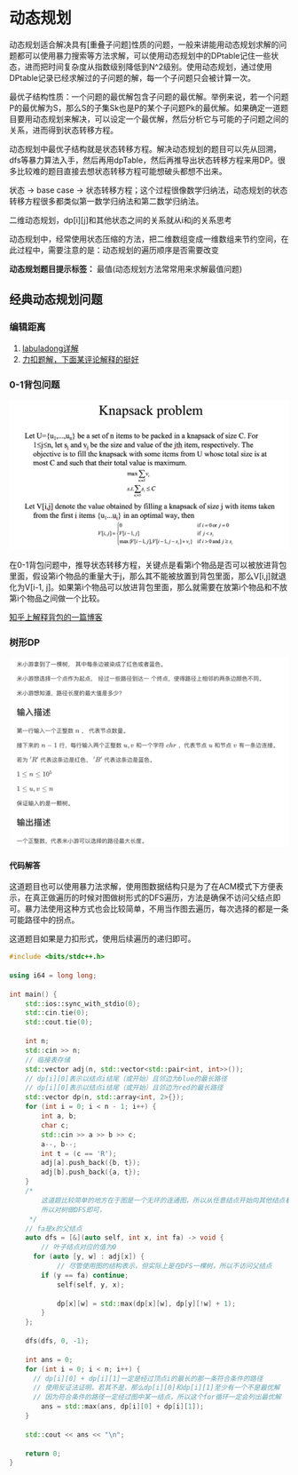 # 动态规划

动态规划适合解决具有[重叠子问题]性质的问题，一般来讲能用动态规划求解的问题都可以使用暴力搜索等方法求解，可以使用动态规划中的DPtable记住一些状态，进而把时间复杂度从指数级别降低到N^2级别。使用动态规划，通过使用DPtable记录已经求解过的子问题的解，每一个子问题只会被计算一次。

最优子结构性质：一个问题的最优解包含子问题的最优解。举例来说，若一个问题P的最优解为S，那么S的子集Sk也是P的某个子问题Pk的最优解。如果确定一道题目要用动态规划来解决，可以设定一个最优解，然后分析它与可能的子问题之间的关系，进而得到状态转移方程。

动态规划中最优子结构就是状态转移方程。解决动态规划的题目可以先从回溯，dfs等暴力算法入手，然后再用dpTable，然后再推导出状态转移方程来用DP。很多比较难的题目直接去想状态转移方程可能想破头都想不出来。

状态 -> base case -> 状态转移方程；这个过程很像数学归纳法，动态规划的状态转移方程很多都类似第一数学归纳法和第二数学归纳法。

二维动态规划，dp\[i\][j]和其他状态之间的关系就从i和j的关系思考

动态规划中，经常使用状态压缩的方法，把二维数组变成一维数组来节约空间，在此过程中，需要注意的是：动态规划的遍历顺序是否需要改变

**动态规划题目提示标签：** 最值(动态规划方法常常用来求解最值问题)

## 经典动态规划问题

### 编辑距离

1. [labuladong详解](https://labuladong.gitee.io/algo/3/25/78/)
2. [力扣题解，下面某评论解释的挺好](https://leetcode-cn.com/problems/edit-distance/solution/bian-ji-ju-chi-by-leetcode-solution/)

### 0-1背包问题

![0-1背包问题动态规划状态转移方程](../imageSet/0-1pack.png)

在0-1背包问题中，推导状态转移方程，关键点是看第i个物品是否可以被放进背包里面，假设第i个物品的重量大于j，那么其不能被放置到背包里面，那么V[i,j]就退化为V[i-1, j]。如果第i个物品可以放进背包里面，那么就需要在放第i个物品和不放第i个物品之间做一个比较。

[知乎上解释背包的一篇博客](https://zhuanlan.zhihu.com/p/30959069)

### 树形DP

![树形DP例题](../imageSet/tree_dp.png)

#### 代码解答

这道题目也可以使用暴力法求解，使用图数据结构只是为了在ACM模式下方便表示，在真正做遍历的时候对图做树形式的DFS遍历，方法是确保不访问父结点即可。暴力法使用这种方式也会比较简单，不用当作图去遍历，每次选择的都是一条可能路径中的拐点。

这道题目如果是力扣形式，使用后续遍历的递归即可。

```C++
#include <bits/stdc++.h>

using i64 = long long;

int main() {
    std::ios::sync_with_stdio(0);
    std::cin.tie(0);
    std::cout.tie(0);

    int n;
    std::cin >> n;
    // 临接表存储
    std::vector adj(n, std::vector<std::pair<int, int>>());
    // dp[i][0]表示以结点i结尾（或开始）且邻边为blue的最长路径
  	// dp[i][0]表示以结点i结尾（或开始）且邻边为red的最长路径
  	std::vector dp(n, std::array<int, 2>{});
    for (int i = 0; i < n - 1; i++) {
    	int a, b;
    	char c;
    	std::cin >> a >> b >> c;
    	a--, b--;
    	int t = (c == 'R');
    	adj[a].push_back({b, t});
    	adj[b].push_back({a, t});
    }
  	/*
  		这道题比较简单的地方在于图是一个无环的连通图，所以从任意结点开始向其他结点看去，都是一个树。
  		所以对树做DFS即可，
  	 */
    // fa是x的父结点
    auto dfs = [&](auto self, int x, int fa) -> void {
    	// 叶子结点对应的值为0
      for (auto [y, w] : adj[x]) {
    		// 尽管使用图的结构表示，但实际上是在DFS一棵树，所以不访问父结点
        if (y == fa) continue;
    		self(self, y, x);
        
    		dp[x][w] = std::max(dp[x][w], dp[y][!w] + 1);
    	}
    };

    dfs(dfs, 0, -1);

    int ans = 0;
    for (int i = 0; i < n; i++) {
      // dp[i][0] + dp[i][1]一定是经过顶点i的最长的那一条符合条件的路径
      // 使用反证法证明，若其不是，那么dp[i][0]和dp[i][1]至少有一个不是最优解
      // 因为符合条件的路径一定经过图中某一结点，所以这个for循环一定会列出最优解
    	ans = std::max(ans, dp[i][0] + dp[i][1]);
    }
  	
    std::cout << ans << "\n";
    
    return 0;
}
```
